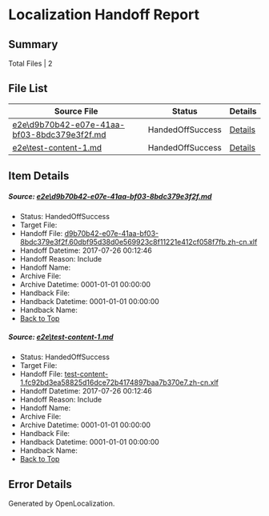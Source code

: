 # <a name='report-top'></a> Localization Handoff Report

## Summary
 Total Files | 2

## File List
 Source File | Status | Details 
 ----------- | ------ | ------- 
 [e2e\d9b70b42-e07e-41aa-bf03-8bdc379e3f2f.md](https://github.com/OpenLocalizationTestOrg/ol-test4/blob/3dfebaa78522631e2d509f7061c69331916e526e/e2e/d9b70b42-e07e-41aa-bf03-8bdc379e3f2f.md) | HandedOffSuccess | [Details](#ac5610e14e35343352c9459b3e335b10c5a316371)
 [e2e\test-content-1.md](https://github.com/OpenLocalizationTestOrg/ol-test4/blob/3dfebaa78522631e2d509f7061c69331916e526e/e2e/test-content-1.md) | HandedOffSuccess | [Details](#2b811829691fe6eac542be13b5cbc1a7536e02e92)

## Item Details
##### <a name='ac5610e14e35343352c9459b3e335b10c5a316371'></a> Source: [e2e\d9b70b42-e07e-41aa-bf03-8bdc379e3f2f.md](https://github.com/OpenLocalizationTestOrg/ol-test4/blob/3dfebaa78522631e2d509f7061c69331916e526e/e2e/d9b70b42-e07e-41aa-bf03-8bdc379e3f2f.md)
* Status: HandedOffSuccess
* Target File: 
* Handoff File: [d9b70b42-e07e-41aa-bf03-8bdc379e3f2f.60dbf95d38d0e569923c8f11221e412cf058f7fb.zh-cn.xlf](https://github.com/OpenLocalizationTestOrg/ol-test4-handoff/blob/58782350e4a92a95d4aca9c69660db2b2bbbcb47/ol-handoff/OpenLocalizationTestOrg/ol-test4-zhcn/eoinm/ht/d9b70b42-e07e-41aa-bf03-8bdc379e3f2f.60dbf95d38d0e569923c8f11221e412cf058f7fb.zh-cn.xlf)
* Handoff Datetime: 2017-07-26 00:12:46
* Handoff Reason: Include
* Handoff Name: 
* Archive File: 
* Archive Datetime: 0001-01-01 00:00:00
* Handback File: 
* Handback Datetime: 0001-01-01 00:00:00
* Handback Name: 
* [Back to Top](#report-top)

##### <a name='2b811829691fe6eac542be13b5cbc1a7536e02e92'></a> Source: [e2e\test-content-1.md](https://github.com/OpenLocalizationTestOrg/ol-test4/blob/3dfebaa78522631e2d509f7061c69331916e526e/e2e/test-content-1.md)
* Status: HandedOffSuccess
* Target File: 
* Handoff File: [test-content-1.fc92bd3ea58825d16dce72b4174897baa7b370e7.zh-cn.xlf](https://github.com/OpenLocalizationTestOrg/ol-test4-handoff/blob/58782350e4a92a95d4aca9c69660db2b2bbbcb47/ol-handoff/OpenLocalizationTestOrg/ol-test4-zhcn/eoinm/ht/test-content-1.fc92bd3ea58825d16dce72b4174897baa7b370e7.zh-cn.xlf)
* Handoff Datetime: 2017-07-26 00:12:46
* Handoff Reason: Include
* Handoff Name: 
* Archive File: 
* Archive Datetime: 0001-01-01 00:00:00
* Handback File: 
* Handback Datetime: 0001-01-01 00:00:00
* Handback Name: 
* [Back to Top](#report-top)


## Error Details

Generated by OpenLocalization.
